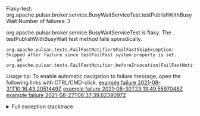         
Flaky-test: org.apache.pulsar.broker.service.BusyWaitServiceTest.testPublishWithBusyWait
Number of failures: 3

org.apache.pulsar.broker.service.BusyWaitServiceTest is flaky. The testPublishWithBusyWait test method fails sporadically.

```
org.apache.pulsar.tests.FailFastNotifier$FailFastSkipException: Skipped after failure since testFailFast system property is set.
	at org.apache.pulsar.tests.FailFastNotifier.beforeInvocation(FailFastNotifier.java:88)

```

Usage tip: To enable automatic navigation to failure message, open the following links with CTRL/CMD-click.
[example failure 2021-08-31T10:16:43.2051449Z](https://github.com/apache/pulsar/runs/3471501156?check_suite_focus=true#step:10:2221)
[example failure 2021-08-30T23:13:49.5597048Z](https://github.com/apache/pulsar/runs/3467152431?check_suite_focus=true#step:9:1531)
[example failure 2021-08-27T06:37:39.6239097Z](https://github.com/apache/pulsar/runs/3440411059?check_suite_focus=true#step:9:3453)


<details>
<summary>Full exception stacktrace</summary>
<code><pre>
org.apache.pulsar.tests.FailFastNotifier$FailFastSkipException: Skipped after failure since testFailFast system property is set.
	at org.apache.pulsar.tests.FailFastNotifier.beforeInvocation(FailFastNotifier.java:88)

</pre></code>
</details>

